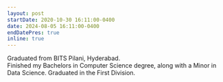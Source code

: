 ```yaml
---
layout: post
startDate: 2020-10-30 16:11:00-0400
date: 2024-08-05 16:11:00-0400
endDatePres: true
inline: true
---
```


Graduated from BITS Pilani, Hyderabad.
<br>
Finished my Bachelors in Computer Science degree, along with a Minor in Data Science. Graduated in the First Division. 